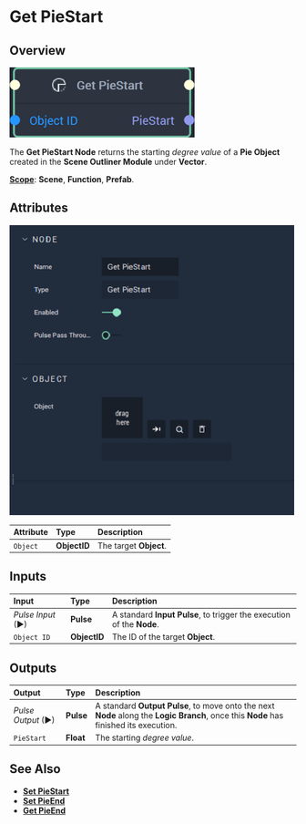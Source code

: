 # Get PieStart

## Overview

![The Get PieStart Node.](../../../../.gitbook/assets/getpiestartnode20241.png)

The **Get PieStart Node** returns the starting _degree value_ of a **Pie Object** created in the **Scene Outliner Module** under **Vector**.

[**Scope**](../../../overview.md#scopes): **Scene**, **Function**, **Prefab**.

## Attributes

![The Get PieStart Node Attributes.](../../../../.gitbook/assets/node-get-piestart-attr.png)

| Attribute | Type | Description |
| :--- | :--- | :--- |
| `Object` | **ObjectID** | The target **Object**. |

## Inputs

| Input | Type | Description |
| :--- | :--- | :--- |
| _Pulse Input_ \(►\) | **Pulse** | A standard **Input Pulse**, to trigger the execution of the **Node**. |
| `Object ID` | **ObjectID** | The ID of the target **Object**. |

## Outputs

| Output | Type | Description |
| :--- | :--- | :--- |
| _Pulse Output_ \(►\) | **Pulse** | A standard **Output Pulse**, to move onto the next **Node** along the **Logic Branch**, once this **Node** has finished its execution. |
| `PieStart` | **Float** | The starting _degree value_. |

## See Also

* [**Set PieStart**](setpiestart.md)
* [**Set PieEnd**](setpieend.md)
* [**Get PieEnd**](getpieend.md)

